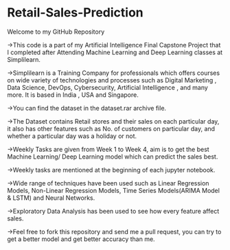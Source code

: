 # Retail-Sales-Prediction

Welcome to my GitHub Repository

->This code is a part of my Artificial Intelligence Final Capstone Project that I completed after Attending Machine Learning and Deep Learning classes at Simplilearn.

->Simplilearn is a Training Company for professionals which offers courses on wide variety of technologies and processes such as Digital Marketing , Data Science, DevOps, Cybersecurity, Artificial Intelligence , and many more. It is based in India , USA and Singapore.

->You can find the dataset in the dataset.rar archive file. 

->The Dataset contains Retail stores and their sales on each particular day, it also has other features such as No. of customers on particular day, and whether a particular day was a holiday or not.

->Weekly Tasks are given from Week 1 to Week 4, aim is to get the best Machine Learning/ Deep Learning model which can predict the sales best. 

->Weekly tasks are mentioned at the beginning of each jupyter notebook.

->Wide range of techniques have been used such as Linear Regression Models, Non-Linear Regression Models, Time Series Models(ARIMA Model & LSTM) and Neural Networks. 

->Exploratory Data Analysis has been used to see how every feature affect sales.

->Feel free to fork this repository and send me a pull request, you can try to get a better model and get better accuracy than me.


